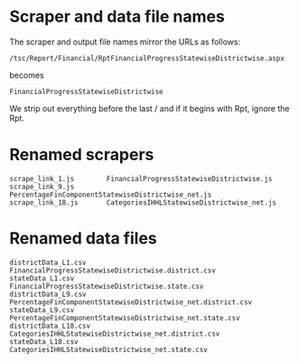 # Scraper and data file names

The scraper and output file names mirror the URLs as follows:

    /tsc/Report/Financial/RptFinancialProgressStatewiseDistrictwise.aspx

becomes

    FinancialProgressStatewiseDistrictwise

We strip out everything before the last / and if it begins with Rpt, ignore
the Rpt.

# Renamed scrapers

    scrape_link_1.js        FinancialProgressStatewiseDistrictwise.js
    scrape_link_9.js        PercentageFinComponentStatewiseDistrictwise_net.js
    scrape_link_18.js       CategoriesIHHLStatewiseDistrictwise_net.js

# Renamed data files

    districtData_L1.csv     FinancialProgressStatewiseDistrictwise.district.csv
    stateData_L1.csv        FinancialProgressStatewiseDistrictwise.state.csv
    districtData_L9.csv     PercentageFinComponentStatewiseDistrictwise_net.district.csv
    stateData_L9.csv        PercentageFinComponentStatewiseDistrictwise_net.state.csv
    districtData_L18.csv    CategoriesIHHLStatewiseDistrictwise_net.district.csv
    stateData_L18.csv       CategoriesIHHLStatewiseDistrictwise_net.state.csv
